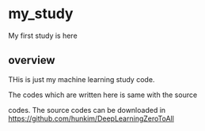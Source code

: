 # my_study
My first study is here

## overview
THis is just my machine learning study code.

The codes which are written here is same with the source

codes. The source codes can be downloaded in https://github.com/hunkim/DeepLearningZeroToAll
